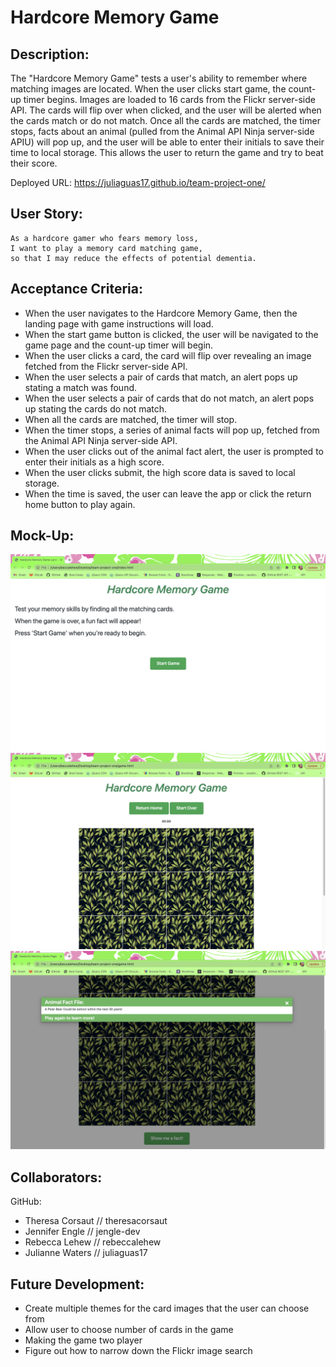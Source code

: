 # Hardcore Memory Game


## Description:
The "Hardcore Memory Game" tests a user's ability to remember where matching images are located. When the user clicks start game, the count-up timer begins. Images are loaded to 16 cards from the Flickr server-side API. The cards will flip over when clicked, and the user will be alerted when the cards match or do not match. Once all the cards are matched, the timer stops, facts about an animal (pulled from the Animal API Ninja server-side APIU) will pop up, and the user will be able to enter their initials to save their time to local storage. This allows the user to return the game and try to beat their score. 

Deployed URL: https://juliaguas17.github.io/team-project-one/


## User Story:
```
As a hardcore gamer who fears memory loss,
I want to play a memory card matching game,
so that I may reduce the effects of potential dementia.
```


## Acceptance Criteria:

- When the user navigates to the Hardcore Memory Game, then the landing page with game instructions will load.
- When the start game button is clicked, the user will be navigated to the game page and the count-up timer will begin.
- When the user clicks a card, the card will flip over revealing an image fetched from the Flickr server-side API.
- When the user selects a pair of cards that match, an alert pops up stating a match was found.
- When the user selects a pair of cards that do not match, an alert pops up stating the cards do not match.
- When all the cards are matched, the timer will stop.
- When the timer stops, a series of animal facts will pop up, fetched from the Animal API Ninja server-side API.
- When the user clicks out of the animal fact alert, the user is prompted to enter their initials as a high score.
- When the user clicks submit, the high score data is saved to local storage.
- When the time is saved, the user can leave the app or click the return home button to play again.


## Mock-Up:
![screenshot](./assets/Images/landingPage.png)
![screenshot](./assets/Images/gamePage.png)
![screenshot](./assets/Images/animalFactModal.png)


## Collaborators:
GitHub:
- Theresa Corsaut // theresacorsaut
- Jennifer Engle // jengle-dev
- Rebecca Lehew // rebeccalehew
- Julianne Waters // juliaguas17


## Future Development:
- Create multiple themes for the card images that the user can choose from
- Allow user to choose number of cards in the game
- Making the game two player
- Figure out how to narrow down the Flickr image search